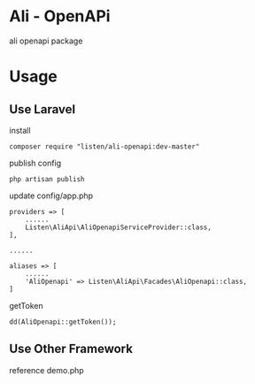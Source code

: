 # Ali - OpenAPi

ali openapi package

# Usage

## Use Laravel

install 
```
composer require "listen/ali-openapi:dev-master"
```

publish config
```
php artisan publish
```

update config/app.php
```
providers => [
    ......
    Listen\AliApi\AliOpenapiServiceProvider::class,
],

......

aliases => [
    ......
    'AliOpenapi' => Listen\AliApi\Facades\AliOpenapi::class,
] 
```

getToken
```
dd(AliOpenapi::getToken());
```

## Use Other Framework

reference demo.php
